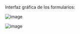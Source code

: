 Interfaz gráfica de los formularios:

![image](https://github.com/user-attachments/assets/9cb0865f-4c98-4e2a-824e-d755d92c99c2)


![image](https://github.com/user-attachments/assets/152486c4-70cf-4c71-b3fe-82a93266c5ac)

